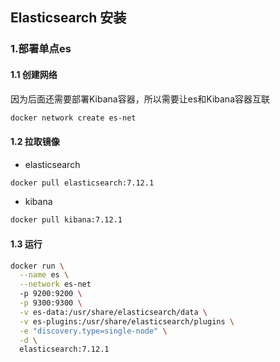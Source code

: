 ## Elasticsearch 安装

### 1.部署单点es

#### 1.1 创建网络

因为后面还需要部署Kibana容器，所以需要让es和Kibana容器互联

```bash
docker network create es-net
```

#### 1.2 拉取镜像

- elasticsearch
```bash
docker pull elasticsearch:7.12.1
```

- kibana

```bash
docker pull kibana:7.12.1
```

#### 1.3 运行

```bash
docker run \
  --name es \
  --network es-net
  -p 9200:9200 \
  -p 9300:9300 \
  -v es-data:/usr/share/elasticsearch/data \
  -v es-plugins:/usr/share/elasticsearch/plugins \
  -e "discovery.type=single-node" \
  -d \
  elasticsearch:7.12.1
```